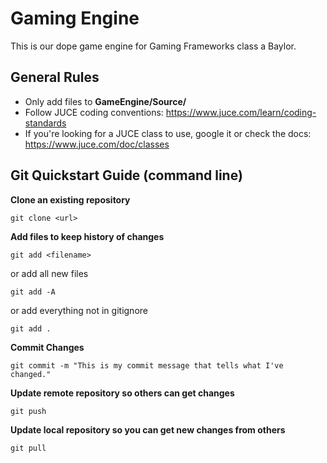 # Gaming Engine

This is our dope game engine for Gaming Frameworks class a Baylor.

## General Rules
- Only add files to **GameEngine/Source/**
- Follow JUCE coding conventions: https://www.juce.com/learn/coding-standards
- If you're looking for a JUCE class to use, google it or check the docs: https://www.juce.com/doc/classes

## Git Quickstart Guide (command line)
**Clone an existing repository**
```
git clone <url>
```

**Add files to keep history of changes**
```
git add <filename>
```
or add all new files
```
git add -A
```
or add everything not in gitignore
```
git add .
```

**Commit Changes**
```
git commit -m "This is my commit message that tells what I've changed."
```

**Update remote repository so others can get changes**
```
git push
```

**Update local repository so you can get new changes from others**
```
git pull
```


